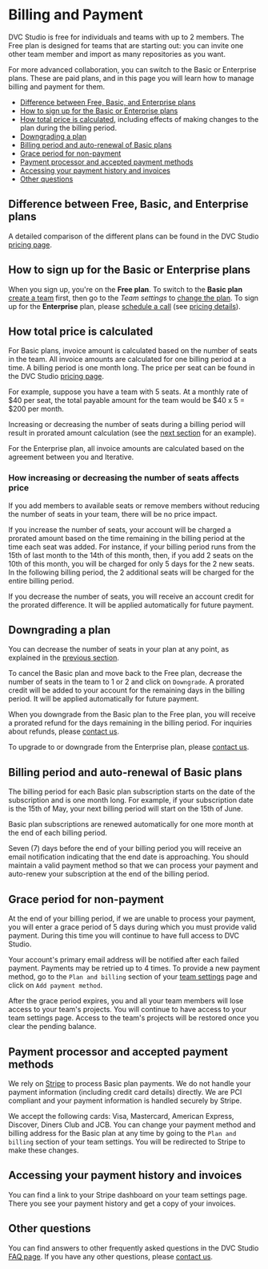# Billing and Payment

DVC Studio is free for individuals and teams with up to 2 members. The Free plan
is designed for teams that are starting out: you can invite one other team
member and import as many repositories as you want.

For more advanced collaboration, you can switch to the Basic or Enterprise
plans. These are paid plans, and in this page you will learn how to manage
billing and payment for them.

- [Difference between Free, Basic, and Enterprise plans](#difference-between-free-basic-and-enterprise-plans)
- [How to sign up for the Basic or Enterprise plans](#how-to-sign-up-for-the-basic-or-enterprise-plans)
- [How total price is calculated](#how-total-price-is-calculated), including
  effects of making changes to the plan during the billing period.
- [Downgrading a plan](#downgrading-a-plan)
- [Billing period and auto-renewal of Basic plans](#billing-period-and-auto-renewal-of-basic-plans)
- [Grace period for non-payment](#grace-period-for-non-payment)
- [Payment processor and accepted payment methods](#payment-processor-and-accepted-payment-methods)
- [Accessing your payment history and invoices](#accessing-your-payment-history-and-invoices)
- [Other questions](#other-questions)

## Difference between Free, Basic, and Enterprise plans

A detailed comparison of the different plans can be found in the DVC Studio
[pricing page](https://studio.iterative.ai/pricing).

## How to sign up for the Basic or Enterprise plans

When you sign up, you're on the **Free plan**. To switch to the **Basic plan**
[create a team] first, then go to the _Team settings_ to [change the plan]. To
sign up for the **Enterprise** plan, please [schedule a call] (see [pricing
details]).

[create a team]: /doc/studio/user-guide/team-collaboration/teams
[change the plan]:
  /doc/studio/user-guide/team-collaboration#change-your-team-plan-and-team-size
[schedule a call]: https://calendly.com/gtm-2/studio-overview
[pricing details]: https://studio.iterative.ai/pricing
[contact us]: /doc/studio/user-guide/troubleshooting#support

## How total price is calculated

For Basic plans, invoice amount is calculated based on the number of seats in
the team. All invoice amounts are calculated for one billing period at a time. A
billing period is one month long. The price per seat can be found in the DVC
Studio [pricing page](https://studio.iterative.ai/pricing).

For example, suppose you have a team with 5 seats. At a monthly rate of $40 per
seat, the total payable amount for the team would be $40 x 5 = $200 per month.

Increasing or decreasing the number of seats during a billing period will result
in prorated amount calculation (see the
[next section](#how-increasing-or-decreasing-the-number-of-seats-affects-price)
for an example).

For the Enterprise plan, all invoice amounts are calculated based on the
agreement between you and Iterative.

### How increasing or decreasing the number of seats affects price

If you add members to available seats or remove members without reducing the
number of seats in your team, there will be no price impact.

If you increase the number of seats, your account will be charged a prorated
amount based on the time remaining in the billing period at the time each seat
was added. For instance, if your billing period runs from the 15th of last month
to the 14th of this month, then, if you add 2 seats on the 10th of this month,
you will be charged for only 5 days for the 2 new seats. In the following
billing period, the 2 additional seats will be charged for the entire billing
period.

If you decrease the number of seats, you will receive an account credit for the
prorated difference. It will be applied automatically for future payment.

## Downgrading a plan

You can decrease the number of seats in your plan at any point, as explained in
the
[previous section](#how-increasing-or-decreasing-the-number-of-seats-affects-price).

To cancel the Basic plan and move back to the Free plan, decrease the number of
seats in the team to 1 or 2 and click on `Downgrade`. A prorated credit will be
added to your account for the remaining days in the billing period. It will be
applied automatically for future payment.

When you downgrade from the Basic plan to the Free plan, you will receive a
prorated refund for the days remaining in the billing period. For inquiries
about refunds, please [contact us].

To upgrade to or downgrade from the Enterprise plan, please [contact us].

## Billing period and auto-renewal of Basic plans

The billing period for each Basic plan subscription starts on the date of the
subscription and is one month long. For example, if your subscription date is
the 15th of May, your next billing period will start on the 15th of June.

Basic plan subscriptions are renewed automatically for one more month at the end
of each billing period.

Seven (7) days before the end of your billing period you will receive an email
notification indicating that the end date is approaching. You should maintain a
valid payment method so that we can process your payment and auto-renew your
subscription at the end of the billing period.

## Grace period for non-payment

At the end of your billing period, if we are unable to process your payment, you
will enter a grace period of 5 days during which you must provide valid payment.
During this time you will continue to have full access to DVC Studio.

Your account's primary email address will be notified after each failed payment.
Payments may be retried up to 4 times. To provide a new payment method, go to
the `Plan and billing` section of your [team settings] page and click on
`Add payment method`.

After the grace period expires, you and all your team members will lose access
to your team's projects. You will continue to have access to your team settings
page. Access to the team's projects will be restored once you clear the pending
balance.

[team settings]: /doc/studio/user-guide/team-collaboration/teams#settings

## Payment processor and accepted payment methods

We rely on [Stripe](https://stripe.com/) to process Basic plan payments. We do
not handle your payment information (including credit card details) directly. We
are PCI compliant and your payment information is handled securely by Stripe.

We accept the following cards: Visa, Mastercard, American Express, Discover,
Diners Club and JCB. You can change your payment method and billing address for
the Basic plan at any time by going to the `Plan and billing` section of your
team settings. You will be redirected to Stripe to make these changes.

## Accessing your payment history and invoices

You can find a link to your Stripe dashboard on your team settings page. There
you see your payment history and get a copy of your invoices.

## Other questions

You can find answers to other frequently asked questions in the DVC Studio
[FAQ page](https://studio.iterative.ai/faq). If you have any other questions,
please [contact us].

